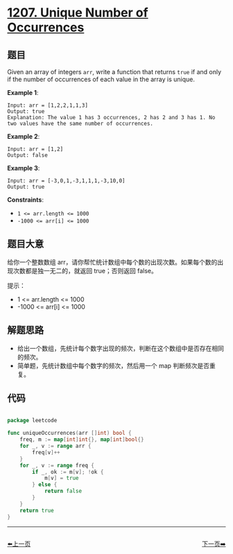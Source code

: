 # [1207. Unique Number of Occurrences](https://leetcode.com/problems/unique-number-of-occurrences/)


## 题目

Given an array of integers `arr`, write a function that returns `true` if and only if the number of occurrences of each value in the array is unique.

**Example 1**:

    Input: arr = [1,2,2,1,1,3]
    Output: true
    Explanation: The value 1 has 3 occurrences, 2 has 2 and 3 has 1. No two values have the same number of occurrences.

**Example 2**:

    Input: arr = [1,2]
    Output: false

**Example 3**:

    Input: arr = [-3,0,1,-3,1,1,1,-3,10,0]
    Output: true

**Constraints**:

- `1 <= arr.length <= 1000`
- `-1000 <= arr[i] <= 1000`



## 题目大意

给你一个整数数组 arr，请你帮忙统计数组中每个数的出现次数。如果每个数的出现次数都是独一无二的，就返回 true；否则返回 false。

提示：

- 1 <= arr.length <= 1000
- -1000 <= arr[i] <= 1000

## 解题思路


- 给出一个数组，先统计每个数字出现的频次，判断在这个数组中是否存在相同的频次。
- 简单题，先统计数组中每个数字的频次，然后用一个 map 判断频次是否重复。


## 代码

```go

package leetcode

func uniqueOccurrences(arr []int) bool {
	freq, m := map[int]int{}, map[int]bool{}
	for _, v := range arr {
		freq[v]++
	}
	for _, v := range freq {
		if _, ok := m[v]; !ok {
			m[v] = true
		} else {
			return false
		}
	}
	return true
}

```


----------------------------------------------
<div style="display: flex;justify-content: space-between;align-items: center;">
<p><a href="https://books.halfrost.com/leetcode/ChapterFour/1203.Sort-Items-by-Groups-Respecting-Dependencies/">⬅️上一页</a></p>
<p><a href="https://books.halfrost.com/leetcode/ChapterFour/1208.Get-Equal-Substrings-Within-Budget/">下一页➡️</a></p>
</div>
